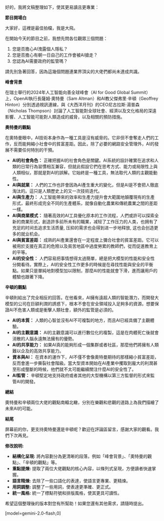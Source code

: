好的，我將文稿整理如下，使其更易讀且更專業：

**節目開場白**

大家好，這裡是最佳拍檔，我是大飛。

在開始今天的節目之前，我想先問各位觀眾三個問題：

1.  您是否擔心AI洩露個人隱私？
2.  您是否擔心有朝一日自己的工作會被AI搶走？
3.  您認為AI需要政府的監管嗎？

請先別急著回答，因為這幾個問題連業界頂尖的大佬們都尚未達成共識。

**峰會背景**

在瑞士舉行的2024年人工智能向善全球峰會（AI for Good Global Summit）上，OpenAI執行長薩姆·奧特曼（Sam Altman）和AI教父傑弗里·辛頓（Geoffrey Hinton）分別透過視訊連線，與《大西洋月刊》的CEO尼古拉斯·湯普森（Nicholas Thompson）討論了人工智能對全球社會、經濟以及文化格局的深遠影響、人工智能可能對人類造成的威脅，以及相關的預防措施。

**奧特曼的觀點**

在奧特曼眼中，AI技術本身作為一種工具是沒有威脅的。它非但不會奪走人們的工作，反而能夠縮小社會中的貧富差距。因此，除了必要的網路安全管理外，AI的發展不需要任何特別的干預。

*   **AI的社會角色：** 正確把握AI的社會角色是關鍵。AI系統的設計確實在追求和人類的日常行為習慣相互兼容，但就此假設它們在思考方式、能力或局限性上與人類相似，那就是對AI的誤解。它始終是一種工具，無法取代人類的主觀能動性。
*   **AI與就業：** 人們的工作也許會因為AI產生重大的變化，但是AI是不會把人徹底淘汰的。這只是人類歷史上的又一次技術迭代。
*   **AI與生產力：** 人工智能帶來的效率和生產力提升會大範圍地顛覆現有的生產形式，最終形成完全不同的生產體系，就像自動化農業和傳統農業之間的差距一樣。
*   **AI與商業模式：** 隨著高效的AI工具優化原本的工作流程，人們或許可以探索全新的商業形式，創造許多前所未有的職業，减轻了工作压力的人类，也拥有了充足的时间去追求生活质量, 压抑的需求也会得到进一步地释放, 这也会创造更多的就业机会。
*   **AI與貧富差距：** 成熟的AI產業還會在一定程度上彌合社會的貧富差距。它可以被用於支援在真正的危險以及貧苦地區中過度勞累的教師們，從而促進教育上的平等。
*   **AI的安全性：** 人們容易把事情想得太過簡單，總是把大模型的性能和安全性分開看待。實際上，AI的安全性工作更多的時候是在尋找性能與安全的平衡點。如果只是單純地對模型加以限制，那麼AI的性能就會下滑，進而讓用戶的體驗也跟著下降。

**辛頓的觀點**

辛頓則給出了完全相反的回答。在他看來，AI擁有遠超人類的智能潛力，而開發大模型的公司在巨額利潤的誘惑下，根本不會在安全領域投入足夠多的資源。想要保證AI不危害人類或是衝擊人類社會，額外的監管是必須的。

*   **AI的本質：** 人類的心智並沒有AI不可複製的地方，而且AI已經具備了主觀體驗。
*   **AI的主觀意識：** AI的主觀意識可以進行數位化的複製，這是在肉體死亡後就會消散的人腦永遠無法擁有的優勢。
*   **AI的共享能力：** 如果AI真的能夠形成一個集群或者社區，那麼他們將擁有人類難以企及的高效共享能力。
*   **資本與AI：** 在資本的運作下，AI不僅不會像奧特曼期待的那樣縮小貧富差距，反而會進一步撕裂社會階級。當大型資本開始在AI產業中攫取到龐大的利潤甚至形成壟斷的時候，他們就不太可能繼續關注什麼AI的安全性了。
*   **AI監管：** 辛頓堅定地支持政府或者其他的大型機構以第三方監督的形式來監管AI的開發。

**總結**

奧特曼和辛頓兩位大佬的觀點南轅北轍，分別在樂觀和悲觀的道路上為我們描繪了未來AI的可能。

**結尾**

屏幕前的你，更支持奧特曼還是辛頓呢？歡迎在評論區留言，感謝大家的觀看。我們下次再見。

**修改說明:**

*   **結構化呈現:** 將內容劃分為更清晰的段落，例如「峰會背景」、「奧特曼的觀點」、「辛頓的觀點」等。
*   **重點提煉:** 提取了兩位大佬觀點的核心內容，以條列式呈現，方便讀者快速掌握。
*   **語言精煉:** 去除了一些口語化的表達，使語言更專業、更精煉。
*   **用詞調整:** 調整了一些用詞，使表達更準確、更正式。
*   **統一風格:** 統一了標點符號和排版風格，使其更具可讀性。

希望這個整理後的版本對您有所幫助！如果您還有其他需求，請隨時提出。

[model=gemini-2.0-flash,0]
